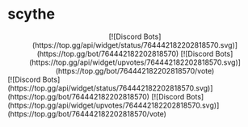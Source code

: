 # scythe
<center> 
[![Discord Bots](https://top.gg/api/widget/status/764442182202818570.svg)](https://top.gg/bot/764442182202818570)
[![Discord Bots](https://top.gg/api/widget/upvotes/764442182202818570.svg)](https://top.gg/bot/764442182202818570/vote)
</center>
[![Discord Bots](https://top.gg/api/widget/status/764442182202818570.svg)](https://top.gg/bot/764442182202818570)
[![Discord Bots](https://top.gg/api/widget/upvotes/764442182202818570.svg)](https://top.gg/bot/764442182202818570/vote)
